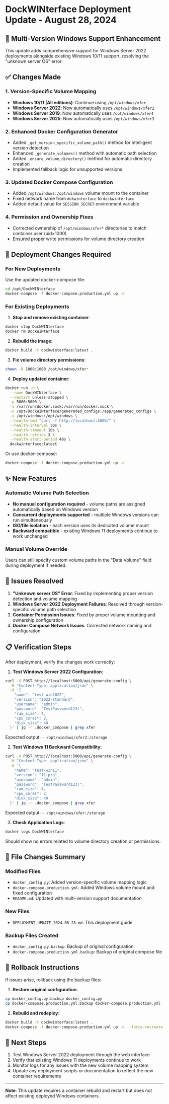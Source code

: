 # DockWINterface Deployment Update - August 28, 2024

## 🚀 Multi-Version Windows Support Enhancement

This update adds comprehensive support for Windows Server 2022 deployments alongside existing Windows 10/11 support, resolving the "unknown server OS" error.

## ✅ Changes Made

### 1. Version-Specific Volume Mapping
- **Windows 10/11 (All editions)**: Continue using `/opt/windows/xfer`
- **Windows Server 2022**: Now automatically uses `/opt/windows/xfer2`
- **Windows Server 2019**: Now automatically uses `/opt/windows/xfer4`
- **Windows Server 2025**: Now automatically uses `/opt/windows/xfer3`

### 2. Enhanced Docker Configuration Generator
- Added `_get_version_specific_volume_path()` method for intelligent version detection
- Enhanced `_generate_volumes()` method with automatic path selection
- Added `_ensure_volume_directory()` method for automatic directory creation
- Implemented fallback logic for unsupported versions

### 3. Updated Docker Compose Configuration
- Added `/opt/windows:/opt/windows` volume mount to the container
- Fixed network name from `dokwinterface` to `dockwinterface`
- Added default value for `SESSION_SECRET` environment variable

### 4. Permission and Ownership Fixes
- Corrected ownership of `/opt/windows/xfer*` directories to match container user (uid=1000)
- Ensured proper write permissions for volume directory creation

## 🔧 Deployment Changes Required

### For New Deployments
Use the updated docker-compose file:
```bash
cd /opt/DockWINterface
docker-compose -f docker-compose.production.yml up -d
```

### For Existing Deployments
1. **Stop and remove existing container**:
```bash
docker stop DockWINterface
docker rm DockWINterface
```

2. **Rebuild the image**:
```bash
docker build -t dockwinterface:latest .
```

3. **Fix volume directory permissions**:
```bash
chown -R 1000:1000 /opt/windows/xfer*
```

4. **Deploy updated container**:
```bash
docker run -d \
  --name DockWINterface \
  --restart unless-stopped \
  -p 5000:5000 \
  -v /var/run/docker.sock:/var/run/docker.sock \
  -v /opt/DockWINterface/generated_configs:/app/generated_configs \
  -v /opt/windows:/opt/windows \
  --health-cmd "curl -f http://localhost:5000/" \
  --health-interval 30s \
  --health-timeout 10s \
  --health-retries 3 \
  --health-start-period 40s \
  dockwinterface:latest
```

Or use docker-compose:
```bash
docker-compose -f docker-compose.production.yml up -d
```

## ✨ New Features

### Automatic Volume Path Selection
- **No manual configuration required** - volume paths are assigned automatically based on Windows version
- **Concurrent deployments supported** - multiple Windows versions can run simultaneously
- **ISO/file isolation** - each version uses its dedicated volume mount
- **Backward compatible** - existing Windows 11 deployments continue to work unchanged

### Manual Volume Override
Users can still specify custom volume paths in the "Data Volume" field during deployment if needed.

## 🐛 Issues Resolved

1. **"Unknown server OS" Error**: Fixed by implementing proper version detection and volume mapping
2. **Windows Server 2022 Deployment Failures**: Resolved through version-specific volume path selection
3. **Container Permission Issues**: Fixed by proper volume mounting and ownership configuration
4. **Docker Compose Network Issues**: Corrected network naming and configuration

## 📋 Verification Steps

After deployment, verify the changes work correctly:

1. **Test Windows Server 2022 Configuration**:
```bash
curl -X POST http://localhost:5000/api/generate-config \
  -H "Content-Type: application/json" \
  -d '{
    "name": "test-win2022",
    "version": "2022-standard",
    "username": "admin",
    "password": "TestPassword123!",
    "ram_size": 4,
    "cpu_cores": 2,
    "disk_size": 40
  }' | jq -r .docker_compose | grep xfer
```
Expected output: `- /opt/windows/xfer2:/storage`

2. **Test Windows 11 Backward Compatibility**:
```bash
curl -X POST http://localhost:5000/api/generate-config \
  -H "Content-Type: application/json" \
  -d '{
    "name": "test-win11",
    "version": "11-pro",
    "username": "admin",
    "password": "TestPassword123!",
    "ram_size": 4,
    "cpu_cores": 2,
    "disk_size": 40
  }' | jq -r .docker_compose | grep xfer
```
Expected output: `- /opt/windows/xfer:/storage`

3. **Check Application Logs**:
```bash
docker logs DockWINterface
```
Should show no errors related to volume directory creation or permissions.

## 📁 File Changes Summary

### Modified Files
- `docker_config.py`: Added version-specific volume mapping logic
- `docker-compose.production.yml`: Added Windows volume mount and fixed configuration
- `README.md`: Updated with multi-version support documentation

### New Files
- `DEPLOYMENT_UPDATE_2024-08-28.md`: This deployment guide

### Backup Files Created
- `docker_config.py.backup`: Backup of original configuration
- `docker-compose.production.yml.backup`: Backup of original compose file

## 🔄 Rollback Instructions

If issues arise, rollback using the backup files:

1. **Restore original configuration**:
```bash
cp docker_config.py.backup docker_config.py
cp docker-compose.production.yml.backup docker-compose.production.yml
```

2. **Rebuild and redeploy**:
```bash
docker build -t dockwinterface:latest .
docker-compose -f docker-compose.production.yml up -d --force-recreate
```

## 🎯 Next Steps

1. Test Windows Server 2022 deployment through the web interface
2. Verify that existing Windows 11 deployments continue to work
3. Monitor logs for any issues with the new volume mapping system
4. Update any deployment scripts or documentation to reflect the new container requirements

---

**Note**: This update requires a container rebuild and restart but does not affect existing deployed Windows containers.
